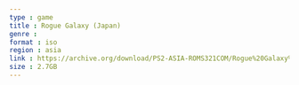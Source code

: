 ```yaml
---
type : game
title : Rogue Galaxy (Japan)
genre : 
format : iso
region : asia
link : https://archive.org/download/PS2-ASIA-ROMS321COM/Rogue%20Galaxy%20%28Japan%29.7z
size : 2.7GB
---
```


